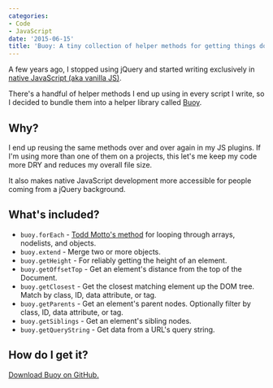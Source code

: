 ```yaml
---
categories:
- Code
- JavaScript
date: '2015-06-15'
title: 'Buoy: A tiny collection of helper methods for getting things done in native JavaScript'
---
```


A few years ago, I stopped using jQuery and started writing exclusively in [native JavaScript (aka vanilla JS)](/ditching-jquery/).

There's a handful of helper methods I end up using in every script I write, so I decided to bundle them into a helper library called [Buoy](https://github.com/cferdinandi/buoy).

## Why?

I end up reusing the same methods over and over again in my JS plugins. If I'm using more than one of them on a projects, this let's me keep my code more DRY and reduces my overall file size.

It also makes native JavaScript development more accessible for people coming from a jQuery background.

## What's included?

* `buoy.forEach` - [Todd Motto's method](https://github.com/toddmotto/foreach) for looping through arrays,
nodelists, and objects.
* `buoy.extend` - Merge two or more objects.
* `buoy.getHeight` - For reliably getting the height of an element.
* `buoy.getOffsetTop` - Get an element's distance from the top of the Document.
* `buoy.getClosest` - Get the closest matching element up the DOM tree. Match by class, ID, data attribute, or tag.
* `buoy.getParents` - Get an element's parent nodes. Optionally filter by class, ID, data attribute, or tag.
* `buoy.getSiblings` - Get an element's sibling nodes.
* `buoy.getQueryString` - Get data from a URL's query string.

## How do I get it?

[Download Buoy on GitHub.](https://github.com/cferdinandi/buoy)
